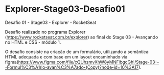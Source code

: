 # Explorer-Stage03-Desafio01
Desafio 01 - Stage03 - Explorer - RocketSeat

Desafio realizado no programa Explorer (https://www.rocketseat.com.br/explorer) ao final do Stage 03 - Avançando no HTML e CSS - módulo 1.

O desafio consiste na criação de um formulário, utilizando a semântica HTML adequada e com base em um layout encaminhado via figma(https://www.figma.com/file/cQUhzmvXhW8yMNFlbgcGhI/Stage-03---Formul%C3%A1rio-avan%C3%A7ado-(Copy)?node-id=10%3A17). 
